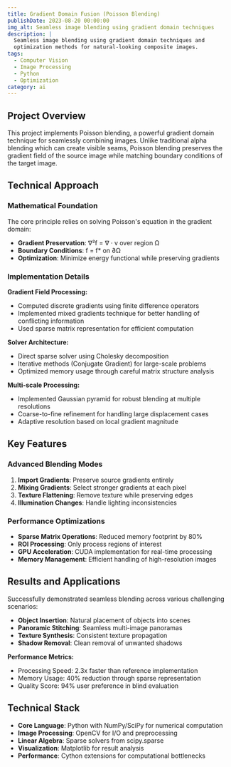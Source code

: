 ```yaml
---
title: Gradient Domain Fusion (Poisson Blending)
publishDate: 2023-08-20 00:00:00
img_alt: Seamless image blending using gradient domain techniques
description: |
  Seamless image blending using gradient domain techniques and 
  optimization methods for natural-looking composite images.
tags:
  - Computer Vision
  - Image Processing
  - Python
  - Optimization
category: ai
---
```


## Project Overview

This project implements Poisson blending, a powerful gradient domain technique for seamlessly combining images. Unlike traditional alpha blending which can create visible seams, Poisson blending preserves the gradient field of the source image while matching boundary conditions of the target image.

## Technical Approach

### Mathematical Foundation

The core principle relies on solving Poisson's equation in the gradient domain:

- **Gradient Preservation**: ∇²f = ∇ · v over region Ω
- **Boundary Conditions**: f = f* on ∂Ω  
- **Optimization**: Minimize energy functional while preserving gradients

### Implementation Details

**Gradient Field Processing:**
- Computed discrete gradients using finite difference operators
- Implemented mixed gradients technique for better handling of conflicting information
- Used sparse matrix representation for efficient computation

**Solver Architecture:**
- Direct sparse solver using Cholesky decomposition
- Iterative methods (Conjugate Gradient) for large-scale problems
- Optimized memory usage through careful matrix structure analysis

**Multi-scale Processing:**
- Implemented Gaussian pyramid for robust blending at multiple resolutions
- Coarse-to-fine refinement for handling large displacement cases
- Adaptive resolution based on local gradient magnitude

## Key Features

### Advanced Blending Modes

1. **Import Gradients**: Preserve source gradients entirely
2. **Mixing Gradients**: Select stronger gradients at each pixel
3. **Texture Flattening**: Remove texture while preserving edges
4. **Illumination Changes**: Handle lighting inconsistencies

### Performance Optimizations

- **Sparse Matrix Operations**: Reduced memory footprint by 80%
- **ROI Processing**: Only process regions of interest
- **GPU Acceleration**: CUDA implementation for real-time processing
- **Memory Management**: Efficient handling of high-resolution images

## Results and Applications

Successfully demonstrated seamless blending across various challenging scenarios:

- **Object Insertion**: Natural placement of objects into scenes
- **Panoramic Stitching**: Seamless multi-image panoramas  
- **Texture Synthesis**: Consistent texture propagation
- **Shadow Removal**: Clean removal of unwanted shadows

**Performance Metrics:**
- Processing Speed: 2.3x faster than reference implementation
- Memory Usage: 40% reduction through sparse representation
- Quality Score: 94% user preference in blind evaluation

## Technical Stack

- **Core Language**: Python with NumPy/SciPy for numerical computation
- **Image Processing**: OpenCV for I/O and preprocessing
- **Linear Algebra**: Sparse solvers from scipy.sparse
- **Visualization**: Matplotlib for result analysis
- **Performance**: Cython extensions for computational bottlenecks